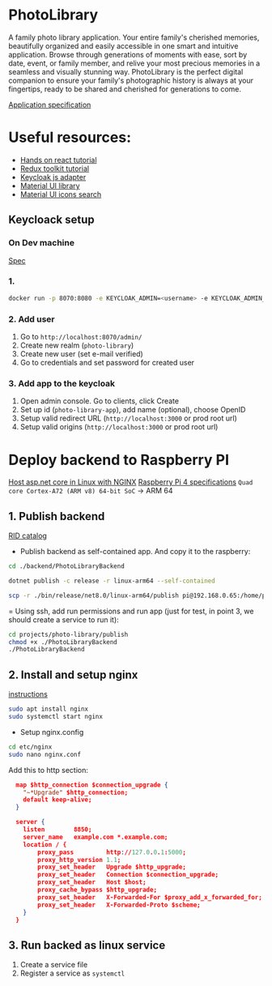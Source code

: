 # PhotoLibrary

A family photo library application.
Your entire family's cherished memories, beautifully organized and easily accessible in one smart and intuitive application. Browse through generations of moments with ease, sort by date, event, or family member, and relive your most precious memories in a seamless and visually stunning way. PhotoLibrary is the perfect digital companion to ensure your family's photographic history is always at your fingertips, ready to be shared and cherished for generations to come.

[Application specification](./docs/spec.md)

# Useful resources:

- [Hands on react tutorial](https://handsonreact.com/docs/)
- [Redux toolkit tutorial](https://redux-toolkit.js.org/tutorials/overview)
- [Keycloak js adapter](https://www.keycloak.org/docs/latest/securing_apps/index.html#_javascript_adapter)
- [Material UI library](https://mui.com/material-ui/getting-started/)
- [Material UI icons search](https://mui.com/material-ui/material-icons/)

## Keycloack setup

### On Dev machine

[Spec](https://www.keycloak.org/getting-started/getting-started-docker)

### 1.

```bash
docker run -p 8070:8080 -e KEYCLOAK_ADMIN=<username> -e KEYCLOAK_ADMIN_PASSWORD=<password> quay.io/keycloak/keycloak:22.0.5 start-dev
```

### 2. Add user

1. Go to `http://localhost:8070/admin/`
2. Create new realm (`photo-library`)
3. Create new user (set e-mail verified)
4. Go to credentials and set password for created user

### 3. Add app to the keycloak

1. Open admin console. Go to clients, click Create
2. Set up id (`photo-library-app`), add name (optional), choose OpenID
3. Setup valid redirect URL (`http://localhost:3000` or prod root url)
4. Setup valid origins (`http://localhost:3000` or prod root url)

# Deploy backend to Raspberry PI

[Host asp.net core in Linux with NGINX](https://learn.microsoft.com/en-us/aspnet/core/host-and-deploy/linux-nginx?view=aspnetcore-8.0&tabs=linux-sles)
[Raspberry Pi 4 specifications](https://www.raspberrypi.com/products/raspberry-pi-4-model-b/specifications/)
`Quad core Cortex-A72 (ARM v8) 64-bit SoC` -> ARM 64

## 1. Publish backend

[RID catalog](https://learn.microsoft.com/en-us/dotnet/core/rid-catalog)

- Publish backend as self-contained app. And copy it to the raspberry:

```bash
cd ./backend/PhotoLibraryBackend

dotnet publish -c release -r linux-arm64 --self-contained

scp -r ./bin/release/net8.0/linux-arm64/publish pi@192.168.0.65:/home/pi/projects/photo-library
```

= Using ssh, add run permissions and run app (just for test, in point 3, we should create a service to run it):

```bash
cd projects/photo-library/publish
chmod +x ./PhotoLibraryBackend
./PhotoLibraryBackend
```

## 2. Install and setup nginx

[instructions](https://pimylifeup.com/raspberry-pi-nginx/)

```bash
sudo apt install nginx
sudo systemctl start nginx
```

- Setup nginx.config

```bash
cd etc/nginx
sudo nano nginx.conf
```

Add this to http section:

```json
  map $http_connection $connection_upgrade {
    "~*Upgrade" $http_connection;
    default keep-alive;
  }

  server {
    listen        8850;
    server_name   example.com *.example.com;
    location / {
        proxy_pass         http://127.0.0.1:5000;
        proxy_http_version 1.1;
        proxy_set_header   Upgrade $http_upgrade;
        proxy_set_header   Connection $connection_upgrade;
        proxy_set_header   Host $host;
        proxy_cache_bypass $http_upgrade;
        proxy_set_header   X-Forwarded-For $proxy_add_x_forwarded_for;
        proxy_set_header   X-Forwarded-Proto $scheme;
    }
  }
```

## 3. Run backed as linux service

1. Create a service file
2. Register a service as `systemctl`
